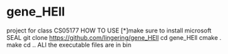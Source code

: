 # gene_HEll
project for class CS05177
HOW TO USE
[*]make sure to install microsoft SEAL
git clone https://github.com/lingering/gene_HEll
cd gene_HEll
cmake .
make
cd ..
ALl the executable files are in bin
